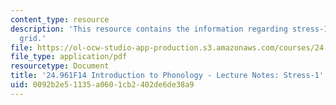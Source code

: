 ```yaml
---
content_type: resource
description: 'This resource contains the information regarding stress-1: metrical
  grid.'
file: https://ol-ocw-studio-app-production.s3.amazonaws.com/courses/24-961-introduction-to-phonology-fall-2014/0092b2e51135a0601cb2402de6de38a9_MIT24_961F14_Lecture22.pdf
file_type: application/pdf
resourcetype: Document
title: '24.961F14 Introduction to Phonology - Lecture Notes: Stress-1'
uid: 0092b2e5-1135-a060-1cb2-402de6de38a9
---
```

